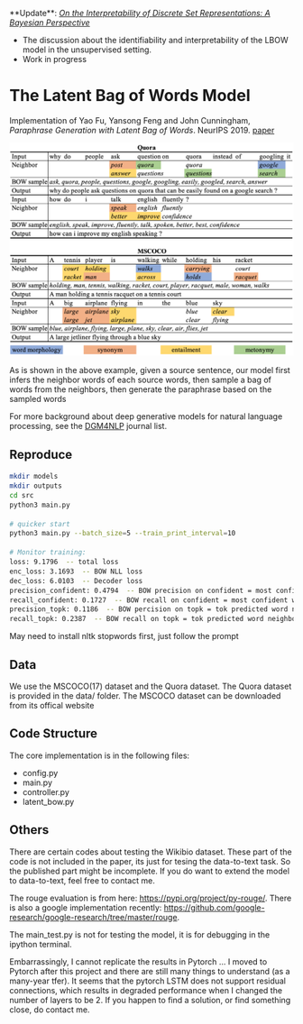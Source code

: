 \*\*Update\*\*: [_On the Interpretability of Discrete Set Representations: A Bayesian Perspective_](https://github.com/FranxYao/dgm_latent_bow/blob/master/doc/lbow_interpretability.pdf)
* The discussion about the identifiability and interpretability of the LBOW model in the unsupervised setting. 
* Work in progress

# The Latent Bag of Words Model 

Implementation of Yao Fu, Yansong Feng and John Cunningham, _Paraphrase Generation with Latent Bag of Words_. NeurIPS 2019. [paper](https://github.com/FranxYao/dgm_latent_bow/blob/master/doc/latent_bow_camera_ready.pdf) 

<img src="etc/sample_sentences.png" alt="example"
	title="Example" width="600"  />

As is shown in the above example, given a source sentence, our model first infers the neighbor words of each source words, then sample a bag of words from the neighbors, then generate the paraphrase based on the sampled words 

For more background about deep generative models for natural language processing, see the [DGM4NLP](https://github.com/FranxYao/Deep-Generative-Models-for-Natural-Language-Processing) journal list. 

## Reproduce 

```bash 
mkdir models
mkdir outputs
cd src
python3 main.py 

# quicker start
python3 main.py --batch_size=5 --train_print_interval=10

# Monitor training:
loss: 9.1796  -- total loss
enc_loss: 3.1693  -- BOW NLL loss
dec_loss: 6.0103  -- Decoder loss 
precision_confident: 0.4794  -- BOW precision on confident = most confident word neighbors 
recall_confident: 0.1727  -- BOW recall on confident = most confident word neighbors
precision_topk: 0.1186  -- BOW percision on topk = tok predicted word neighbors
recall_topk: 0.2387  -- BOW recall on topk = tok predicted word neighbors
```

May need to install nltk stopwords first, just follow the prompt 

## Data 

We use the MSCOCO(17) dataset and the Quora dataset. The Quora dataset is provided in the data/ folder. The MSCOCO dataset can be downloaded from its offical website

## Code Structure

The core implementation is in the following files: 

* config.py 
* main.py 
* controller.py 
* latent_bow.py 

## Others

There are certain codes about testing the Wikibio dataset. These part of the code is not included in the paper, its just for tesing the data-to-text task. So the published part might be incomplete. If you do want to extend the model to data-to-text, feel free to contact me. 

The rouge evaluation is from here: https://pypi.org/project/py-rouge/. There is also a google implementation recently: https://github.com/google-research/google-research/tree/master/rouge. 

The main_test.py is not for testing the model, it is for debugging in the ipython terminal.

Embarrassingly, I cannot replicate the results in Pytorch ... I moved to Pytorch after this project and there are still many things to understand (as a many-year tfer). It seems that the pytorch LSTM does not support residual connections, which results in degraded performance when I changed the number of layers to be 2. If you happen to find a solution, or find something close, do contact me. 
